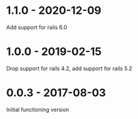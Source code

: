 # 1.1.0 - 2020-12-09
Add support for rails 6.0

# 1.0.0 - 2019-02-15
Drop support for rails 4.2, add support for rails 5.2

# 0.0.3 - 2017-08-03
Initial functioning version
